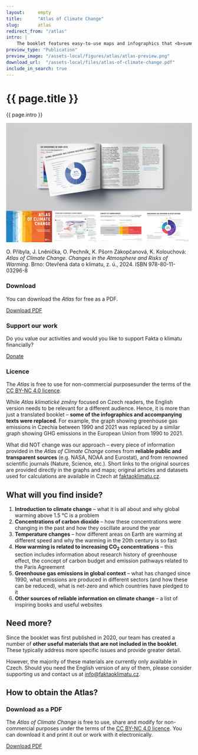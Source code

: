 ```yaml
---
layout:     empty
title:      "Atlas of Climate Change"
slug:       atlas
redirect_from: "/atlas"
intro: |
    The booklet features easy-to-use maps and infographics that <b>summarize key facts about climate change and provide relevant context</b>. This material can be valuable for teachers, students, influencers, as well as political and business decision makers. It is primarily intended for <b>non-expert users</b> who want to learn more about one of the greatest challenges that our civilisation is facing today, and who need – as a company, organization or individuals – to be able to successfully navigate through the many changes it brings.
preview_type: "Publication"
preview_image: "/assets-local/figures/atlas/atlas-preview.png"
download_url:  "/assets-local/files/atlas-of-climate-change.pdf"
include_in_search: true
---
```


<div class="section"><div class="container">
<h1>{{ page.title }}</h1>

<div class="row">
    <div class="col-md-12 col-lg-9">
        <p class="lead py-4">{{ page.intro }}</p>
        <img src="/assets-local/figures/atlas/atlas-mockup.png" class="img-fluid mb-1" alt="Product photographs of the Atlas of Climate Change showing its cover and several of its pages">
        <p>O. Přibyla, J. Lněnička, O. Pechník, K. Pšorn Zákopčanová, K. Kolouchová: <em>Atlas of Climate Change. Changes in the Atmosphere and Risks of Warming</em>. Brno: Otevřená data o klimatu, z. ú., 2024. ISBN 978-80-11-03296-8</p>
    </div>
    <div class="col-md-12 col-lg-3 mt-5 mt-lg-0">
        <h3>Download</h3>
        <p>You can download the <em>Atlas</em> for free as a PDF.</p>
        <a href="{{ page.download_url }}" target="_blank" class="btn btn-primary"><i class="fas fa-fw fa-file-pdf"></i> Download PDF</a>
        <h3>Support our work</h3>
        <p>Do you value our activities and would you like to support Fakta o klimatu financially?</p>
        <a href="{{ site.fundraising }}" class="btn btn-primary"><i class="fas fa-fw fa-heart"></i> Donate</a>
        <h3>Licence</h3>
        <p>The <em>Atlas</em> is free to use for non-commercial purposesunder the terms of the <a href="https://creativecommons.org/licenses/by-nc/4.0/deed.cs" title="Creative Commons Attribution-NonCommercial 4.0 International" rel="license">CC BY-NC 4.0 licence</a>.</p>
    </div>
</div>
</div></div>

<div class="section"><div class="container">
<div class="row"><div class="col-12 col-lg-10" markdown="1">

While _Atlas klimatické změny_ focused on Czech readers, the English version needs to be relevant for a different audience. Hence, it is more than just a translated booklet – **some of the infographics and accompanying texts were replaced**. For example, the graph showing greenhouse gas emissions in Czechia between 1990 and 2021 was replaced by a similar graph showing GHG emissions in the European Union from 1990 to 2021.

What did NOT change was our approach – every piece of information provided in the _Atlas of Climate Change_ comes from **reliable public and transparent sources** (e.g. NASA, NOAA and Eurostat), and from renowned scientific journals (Nature, Science, etc.). Short links to the original sources are provided directly in the graphs and maps; original articles and datasets used for calculations are available in Czech at [faktaoklimatu.cz](https://faktaoklimatu.cz).

## What will you find inside?

1. **Introduction to climate change** – what it is all about and why global warming above 1.5 °C is a problem
2. **Concentrations of carbon dioxide** – how these concentrations were changing in the past and how they oscillate around the year
3. **Temperature changes** – how different areas on Earth are warming at different speed and why the warming in the 20th century is so fast
4. **How warming is related to increasing CO<sub>2</sub> concentrations** – this section includes information about research history of greenhouse effect, the concept of carbon budget and emission pathways related to the Paris Agreement
5. **Greenhouse gas emissions in global context** – what has changed since 1990, what emissions are produced in different sectors (and how these can be reduced), what is net-zero and which countries have pledged to it
6. **Other sources of reliable information on climate change** – a list of inspiring books and useful websites

## Need more? 

Since the booklet was first published in 2020, our team has created a number of **other  useful materials that are not included in the booklet**. These typically address more specific issues and provide greater detail. 

However, the majority of these materials are currently only available in Czech. Should you need the English version of any of them, please consider supporting us and contact us at [info@faktaoklimatu.cz](mailto:info@faktaoklimatu).

</div></div>
</div></div>
<div class="section"><div class="container" markdown="1">

## How to obtain the Atlas?

<div class="row"><div class="col-md-6 my-3" markdown="1">

### Download as a PDF

The _Atlas of Climate Change_ is free to use, share and modify for non-commercial purposes under the terms of the [CC BY-NC 4.0 licence](https://creativecommons.org/licenses/by-nc/4.0/deed). You can download it and print it out or work with it electronically.

<a href="{{ page.download_url }}" target="_blank" class="btn btn-secondary"><i class="fas fa-fw fa-file-pdf"></i> Download PDF</a>

</div><div class="col-md-6 my-3" markdown="1">
</div>

</div></div></div></div>

